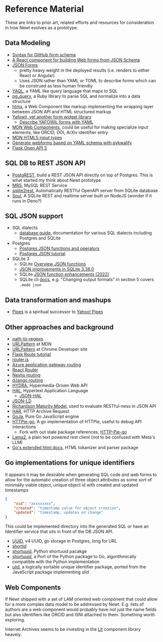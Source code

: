 
# Reference Material

These are links to prior art, related efforts and resources for consideration in how Newt evolves as a prototype.

## Data Modeling

- [Syntax for GitHub form schema](https://docs.github.com/en/communities/using-templates-to-encourage-useful-issues-and-pull-requests/syntax-for-githubs-form-schema)
- [A React component for building Web forms from JSON Schema](https://github.com/rjsf-team/react-jsonschema-form)
- [JSON Forms](https://jsonforms.io/docs/)
    - pretty heavy weight in the deployed results (i.e. renders to either React or Angular)
    - Uses JSON rather than YAML or TOML to describe forms which can be construed as less human friendly
- [YAQL](https://yaql.readthedocs.io/en/latest/getting_started.html), a YAML like query language that maps to SQL
- [pg_query](https://github.com/pganalyze/pg_query), a Ruby library to parse SQL and normalize into a data structure
- [htmx](https://htmx.org/), a Web Component like markup implementing the wrapping layer between JSON API and HTML structured markup
- [Yafowil, yet another form widget library](http://docs.yafowil.info/)
    - [Describe YAFOWIL forms with YAML](https://yafowil.readthedocs.io/en/latest/yaml.html)
- [MDN Web Components](https://developer.mozilla.org/en-US/docs/Web/API/Web_Components), could be useful for making specialize input elements, like ORCID, DOI, ArXiv identifier entry
- [MDN HTML5 input types](https://developer.mozilla.org/en-US/docs/Learn/Forms/HTML5_input_types)
- [Generate webforms based on YAML schema with pykwalify](https://github.com/cxong/pykwalify-webform)
- [Flask Open API 3](https://pypi.org/project/flask-openapi3/)


## SQL DB to REST JSON API

- [PostgREST](https://postgrest.org), build a REST JSON API directly on top of Postgres. This is what started my think about Newt prototype
- [MRS](https://dev.mysql.com/doc/dev/mysql-rest-service/latest/), MySQL REST Service
- [sqlite2rest](https://github.com/nside/sqlite2rest), Automatically RESTful OpenAPI server from SQLite database
- [Soul](https://github.com/thevahidal/soul), A SQLite REST and realtime server built on NodeJS (wonder if it runs in Deno?)

## SQL JSON support

- SQL dialects
    - [database guide](https://database.guide/), documentation for various SQL dialects including Postgres and SQLite
- Postgres
    - [Postgres JSON functions and operators](https://www.postgresql.org/docs/16/functions-json.html)
    - [Postgres JSON tutorial](https://www.postgresqltutorial.com/postgresql-tutorial/postgresql-json/)
- SQLite 3
    - SQLite [Overview JSON functions](https://sqlite.org/json1.html)
    - [JSON improvements in SQLite 3.38.0](https://tirkarthi.github.io/programming/2022/02/26/sqlite-json-improvements.html)
    - SQLite [JSON function enhancements (2022)](https://sqlite.org/src/doc/json-enhancements/doc/json-enhancements.md)
    - SQLite cli [docs](https://sqlite.org/cli.html), e.g. "Changing output formats" in section 5 covers `.mode json`

## Data transformation and mashups

- [Pipes](https://www.pipes.digital/docs) is a spiritual successor to [Yahoo! Pipes](https://en.wikipedia.org/wiki/Yahoo!_Pipes)

## Other approaches and background

- [path-to-regexp](https://github.com/pillarjs/path-to-regexp)
- [URLPattern](https://developer.mozilla.org/en-US/docs/Web/API/URLPattern) at MDN
- [URLPattern](https://developer.chrome.com/articles/urlpattern/) at Chrome Developer site
- [Flask Route tutorial](https://pythonbasics.org/flask-tutorial-routes/)
- [router.js](https://github.com/tildeio/router.js/)
- [Azure application gateway routing](https://learn.microsoft.com/en-us/azure/application-gateway/url-route-overview#pathbasedrouting-rule)
- [React Router](https://reactrouter.com/en/main/route/route)
- [Nextjs routing](https://nextjs.org/docs/app/building-your-application/routing)
- [dJango routing](https://www.django-rest-framework.org/api-guide/routers/)
- [HYDRA](https://www.markus-lanthaler.com/hydra/), Hypermedia-Driven Web API
- [HAL](https://stateless.group/hal_specification.html), Hypertext Application Language
    - [JSON-HAL](https://datatracker.ietf.org/doc/html/draft-kelly-json-hal-00)
- [JSON-LD](https://en.wikipedia.org/wiki/JSON-LD)
- [Richardson Maturity Model](https://en.wikipedia.org/wiki/Richardson_Maturity_Model), used to evaluate RESTful-ness in JSON API
- [HAR](http://www.softwareishard.com/blog/har-12-spec), HTTP Archive Request
- [GoJa](https://github.com/dop251/goja), Pure Go JavaScript engine
- [HTTPie-go](https://github.com/nojima/httpie-go), A go implementation of HTTPie, useful to debug API interactions
    - Fork with out stale package references, [HTTP-Pie-go](https://github.com/HexmosTech/httpie-go)
- [Lama2](https://github.com/HexmosTech/Lama2), a plain text powered rest client (not to be confused with Meta's LLM)
- [Go's extended html docs](https://pkg.go.dev/golang.org/x/net/html), HTML tokanizer and parser package

## Go implementations for unique identifiers

It appears it may be desirable when generating SQL code and web forms to allow for the automatic creation of three object attributes as some sort of minimally viable object, unique object id with created and updated timestamps

~~~json
{
    "oid": "xxxxxxxxx",
    "created": "timestamp value for object creation",
    "updated": "timestamp, updates on change"
}
~~~

This could be implemented directory into the generated SQL or have an Identifier service that sits in front of the DB JSON API.

- [UUID](https://pkg.go.dev/github.com/google/UUID), v4 UUID, go storage in Postgres, long for URL
- [shortid](https://pkg.go.dev/github.com/teris-io/shortid)
- [shortuuid](https://github.com/skorokithakis/shortuuid), Python shortuuid pacakge
- [shortuuid](https://github.com/lithammer/shortuuid), a Port of the Python package to Go, algorithmically compatible with the Python implementation
- [ulid](https://github.com/oklog/ulid), a logically sortable unique identifier package, ported from the JavaScript package implementing ulid

## Web Components

If Newt shipped with a set of LAM oriented web component that could allow for a more complex data model to be addressed by Newt. E.g. lists of authors are a web component would probably have not just the name fields but also identifiers like ORCID and ISNI attached to them. Something worth exploring.

Internet Archives seems to be investing in the [Lit](https://lit.dev) component library heavely.

